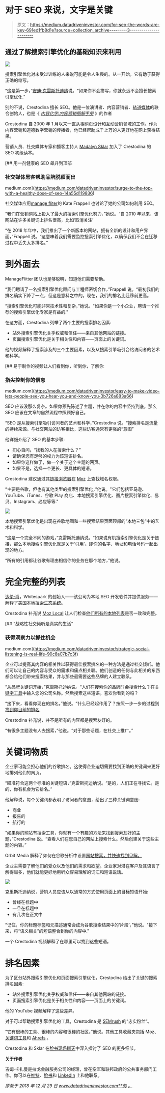 # 对于 SEO 来说，文字是关键

> 原文：<https://medium.datadriveninvestor.com/for-seo-the-words-are-key-691ed1fb8d1e?source=collection_archive---------3----------------------->

## 通过了解搜索引擎优化的基础知识来利用

![](img/1545c56cd8c7725e34bcff7b3f0b1ec1.png)

搜索引擎优化对未受过训练的人来说可能是令人生畏的。从一开始，它有助于获得正确的缩写。

“这是第一步，”[安迪·克雷斯托迪纳](https://twitter.com/crestodina)说。"如果你不会拼写，你就永远不会擅长搜索引擎优化."

别的不说，Crestodina 擅长 SEO。他是一位演讲者、内容营销者、[轨道媒体](https://twitter.com/orbiteers)的联合创始人，也是《 [*内容化学:内容营销图解手册*](https://www.orbitmedia.com/about/content-chemistry/) 》的作者

Crestodina 自 2000 年 1 月以来一直从事网页设计和互动营销领域的工作。作为内容营销和道德数字营销的传播者，他已经帮助成千上万的人更好地在网上获得结果。

营销人员、社交媒体专家和播客主持人 [Madalyn Sklar](https://twitter.com/MadalynSklar) 加入了 Crestodina 的 SEO 初级读本。

[](https://medium.com/datadriveninvestor/surge-to-the-top-with-a-healthy-dose-of-seo-14a55d119836) [## 用一剂健康的 SEO 飙升到顶部

### 社交媒体黑客帮助品牌脱颖而出

medium.com](https://medium.com/datadriveninvestor/surge-to-the-top-with-a-healthy-dose-of-seo-14a55d119836) 

社交媒体应用[manage fliter](https://twitter.com/ManageFlitter)的 Kate Frappell 也讨论了她的公司如何利用 SEO。

“我们在营销网站上投入了最大的搜索引擎优化努力，”她说。“自 2010 年以来，该网站在许多关键词上排名很高，比如‘取消关注’

“在 2018 年年中，我们推出了一个新版本的网站，拥有全新的设计和用户界面，”Frappell 说。“这意味着我们需要监控搜索引擎优化，以确保我们不会在迁移过程中丢失太多排名。”

# 到外面去

ManageFlitter 团队也足够聪明，知道他们需要帮助。

“我们聘请了一名搜索引擎优化顾问与工程师密切合作，”Frappell 说。“最初我们的排名确实下降了一点，但这是意料之中的。现在，我们的排名比迁移前更高。

“搜索引擎优化可能非常技术性和复杂，”她说。"如果你是一个小企业，聘请一个推荐的搜索引擎优化专家是有益的."

在这方面，Crestodina 列举了两个主要的搜索排名因素:

*   站外搜索引擎优化关乎权威和信任——来自其他网站的链接。
*   页面搜索引擎优化是关于相关性和内容——页面上的关键词。

他的视频解释了搜索涉及的三个主要因素，以及从搜索引擎吸引合格访问者的艺术和科学。

[](https://medium.com/datadriveninvestor/easy-to-make-video-lets-people-see-you-hear-you-and-know-you-3b726a883a66) [## 易于制作的视频让人们看到你，听到你，了解你

### 指尖控制你的信息

medium.com](https://medium.com/datadriveninvestor/easy-to-make-video-lets-people-see-you-hear-you-and-know-you-3b726a883a66) 

SEO 应该没那么复杂。如果你预先陈述了主题，并在你的内容中坚持到底，那么 SEO 应该在文章的自然流程中照顾好自己。

“SEO 是从搜索引擎吸引访问者的艺术和科学，”Crestodina 说。“搜索排名是流量的持续来源。与社交网站的访客相比，这些访客通常有更强的“意图”

他详细介绍了 SEO 的基本步骤:

*   扪心自问，“找我的人在搜索什么？”
*   请确保您有足够的权力为该短语排名。
*   如果你这样做了，做一个关于这个主题的网页。
*   如果不是，选择一个更长、更具体的短语。

Crestodina 建议通过其[链接浏览器](https://analytics.moz.com/pro/link-explorer/home)在 [Moz](https://twitter.com/Moz) 上查找域名权限。

“主要是谷歌，但也有其他类型的搜索引擎优化，”他说。"它们包括亚马逊、YouTube、iTunes、谷歌 Play 商店、本地搜索引擎优化、图片搜索引擎优化、易贝、Instagram、必应等等."

![](img/84747a674fce5cd8fc6b5b5c47eb7ed6.png)

本地搜索引擎优化是出现在谷歌地图和一些搜索结果页面顶部的“本地三包”中的艺术和科学。

“这是一个完全不同的游戏，”克雷斯托迪纳说。“如果说有机搜索引擎优化是关于链接，那么本地搜索引擎优化就是关于‘引用’，即你的名字、地址和电话号码一起出现的地方。

“所有的引用都让谷歌有理由相信你的业务在那个地方，”他说。

# 完全完整的列表

[达伦·肖](https://twitter.com/DarrenShaw_)，Whitespark 的创始人——该公司为本地 SEO 开发软件并提供服务——解释了[美国本地搜索生态系统](https://whitespark.ca/local-search-ecosystem/)。

Crestodina 补充说 [Moz Local](https://twitter.com/MozLocal) 让人们检查[他们所有的本地列表](https://moz.com/local/search)是否一致和完整。

[](https://medium.com/datadriveninvestor/strategic-social-listening-is-real-life-90c8a07b7c3f) [## “战略性社交倾听是真实的生活”

### 获得洞察力以抓住机会

medium.com](https://medium.com/datadriveninvestor/strategic-social-listening-is-real-life-90c8a07b7c3f) 

企业可以提高其内容的相关性以获得最佳搜索排名的一种方法是通过社交倾听。他们可以让自己的内容与受众的需求和痛点相关联。他们创造的任何与此相关的东西都会给他们带来搜索结果，并与那些最需要这些品牌的人建立联系。

“从品牌关键词开始，”克雷斯托迪纳说。“人们在搜索你的品牌时会搜索什么？在[关键字工具](https://keywordtool.io/)中输入您的公司名称。然后搜索这些短语。喜欢你看到的吗？

“接下来，看看你现在的排名，”他说。“什么已经起作用了？按照一步一步的过程到[找到你目前的排名](https://www.orbitmedia.com/blog/what-do-i-rank-for-how-to-check-your-rankings/)

Crestodina 补充说，并不是所有的内容都是搜索友好的。

“有很多主题没有人去搜索，”他说。“对于那些话题，在社交上推广。”

# 关键词物质

企业家可能会担心他们的谷歌排名。这使得企业迫切需要找到正确的关键词来更好地排列他们的网页。

“瞄准符合这两个标准的关键短语，”克雷斯托迪纳说。“是的，人们正在寻找它。是的，你有机会为它排名。”

他解释说，每个关键词都表明了访问者的意图，给出了三种关键词意图:

*   商业
*   报告的
*   航行的

“如果你的网站有搜索工具，你就有一个有趣的方法来找到搜索友好的主题，”Crestodina 说。“查看人们在您自己的网站上搜索什么。然后创建关于这些主题的内容。”

Orbit Media 解释了如何在谷歌分析中设置[网站搜索，并快速找到见解。](https://www.orbitmedia.com/blog/how-to-set-up-site-search-google-analytics/)

企业主需要了解他们的受众以及他们的需求和欲望。企业家对潜在客户及其语言了解得越多，他们就能更好地用听众容易理解的词汇和短语说话。

![](img/68e65d557f2bb10c9f6581aa701da618.png)

克里斯托迪纳说，营销人员应该从以通常的方式使用页面上的目标短语开始:

*   曾经在标题中
*   一旦在标题中
*   有几次在正文中

“记住，你的标题标签和元描述通常会成为谷歌搜索结果中的‘片段’，”他说。"接下来，将“语义相关”的短语整合到你的内容中."

一个 Crestodina 视频解释了在哪里可以找到这些短语。

# 排名因素

为了区分站外搜索引擎优化和页面搜索引擎优化，Crestodina 给出了关键的搜索排名因素:

*   站外搜索引擎优化关乎权威和信任——来自其他网站的链接。
*   页面搜索引擎优化是关于相关性和内容——页面上的关键词。

他的 YouTube 视频解释了这些差异。

对于可以帮助搜索引擎优化的工具，Crestodina 是 [SEMrush](https://twitter.com/semrush) 的“忠实粉丝”。

“它有很棒的工具、很棒的内容和很棒的社区，”他说。其他工具收藏夹包括 Moz、[关键词工具](https://twitter.com/keywordtoolio)和 [Ahrefs](https://twitter.com/ahrefs) 。

Crestodina 和 Sklar 在[脸书现场聊天](https://www.facebook.com/manageflitter/videos/298322650889482/?notif_id=1545174865516696&notif_t=live_video_explicit)中深入探讨了 SEO 的更多细节。

**关于作者**

吉姆·卡扎曼是拉戈金融服务公司的经理，曾在空军和联邦政府的公共事务部门工作。你可以在[推特](https://twitter.com/JKatzaman)、[脸书](https://www.facebook.com/jim.katzaman)和 [LinkedIn](https://www.linkedin.com/in/jim-katzaman-33641b21/) 上和他联系。

*原载于 2018 年 12 月 29 日 www.datadriveninvestor.com**的* [*。*](https://www.datadriveninvestor.com/2018/12/29/for-seo-the-words-are-key/)